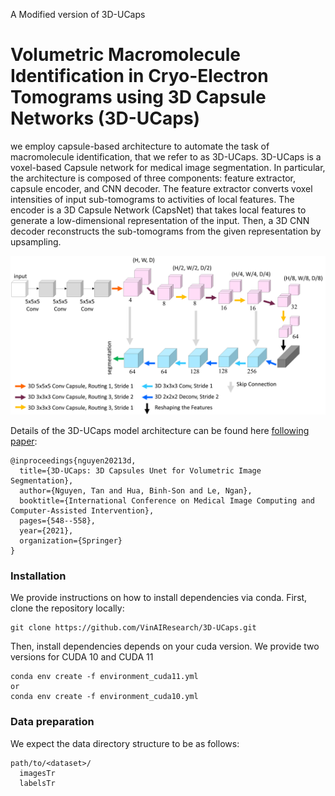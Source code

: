 A Modified version of 3D-UCaps

# Volumetric Macromolecule Identification in Cryo-Electron Tomograms using 3D Capsule Networks (3D-UCaps)

we employ capsule-based architecture to automate the task of macromolecule identification, that we refer to as 3D-UCaps. 3D-UCaps is a voxel-based Capsule network for medical image segmentation. In particular, the architecture is composed of three components: feature extractor, capsule encoder, and CNN decoder. The feature extractor converts voxel intensities of input sub-tomograms to activities of local features. The encoder is a 3D Capsule Network (CapsNet) that takes local features to generate a low-dimensional representation of the input. Then, a 3D CNN decoder reconstructs the sub-tomograms from the given representation by upsampling.

![alt text](imgs/NetDiagram.png "UCaps architecture")

Details of the 3D-UCaps model architecture can be found here [following paper](https://rdcu.be/cyhMv):

```
@inproceedings{nguyen20213d,
  title={3D-UCaps: 3D Capsules Unet for Volumetric Image Segmentation},
  author={Nguyen, Tan and Hua, Binh-Son and Le, Ngan},
  booktitle={International Conference on Medical Image Computing and Computer-Assisted Intervention},
  pages={548--558},
  year={2021},
  organization={Springer}
}
```

### Installation
We provide instructions on how to install dependencies via conda. First, clone the repository locally:
```
git clone https://github.com/VinAIResearch/3D-UCaps.git
```

Then, install dependencies depends on your cuda version. We provide two versions for CUDA 10 and CUDA 11
```
conda env create -f environment_cuda11.yml
or
conda env create -f environment_cuda10.yml
```

### Data preparation
We expect the data directory structure to be as follows:

```
path/to/<dataset>/
  imagesTr
  labelsTr
```
